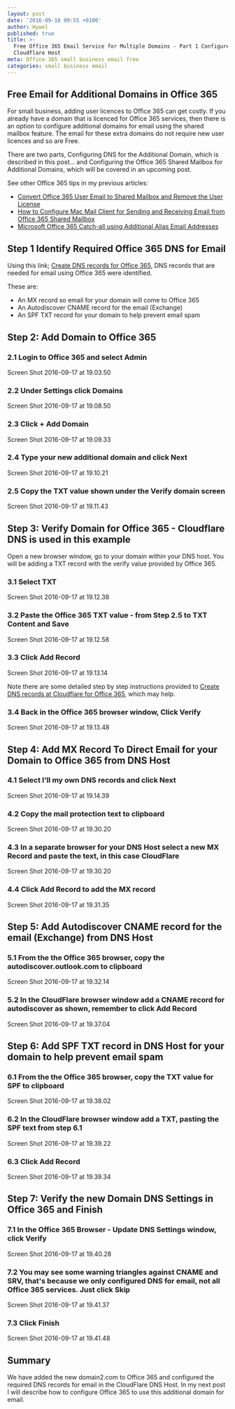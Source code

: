 ```yaml
---
layout: post
date: '2016-09-18 09:55 +0100'
author: Hywel
published: true
title: >-
  Free Office 365 Email Service for Multiple Domains - Part 1 Configure DNS in
  Cloudflare Host
meta: Office 365 small business email free
categories: small business email
---
```

## Free Email for Additional Domains in Office 365

For small business, adding user licences to Office 365 can get costly.  If you already have a domain that is licenced for Office 365 services, then there is an option to configure additional domains for email using the shared mailbox feature.  The email for these extra domains do not require new user licences and so are Free.

There are two parts, Configuring DNS for the Additional Domain, which is described in this post... and Configuring the Office 365 Shared Mailbox for Additional Domains, which will be covered in an upcoming post.

See other Office 365 tips in my previous articles:

- [Convert Office 365 User Email to Shared Mailbox and Remove the User License](http://www.hywel.me/small/business/email/2016/01/12/convert-office-365-user-email-to-shared-mailbox-and-remove-the-user-license.html)
- [How to Configure Mac Mail Client for Sending and Receiving Email from Office 365 Shared Mailbox](http://www.hywel.me/small/business/email/2015/11/21/office-365-configure-shared-mailbox-mac-email-client.html)
- [Microsoft Office 365 Catch-all using Additional Alias Email Addresses](http://www.hywel.me/small/business/email/2015/11/19/microsoft-office-365-catch-all-additional-email-alias.html)


## Step 1 Identify Required Office 365 DNS for Email 

Using this link; [Create DNS records for Office 365](https://support.office.com/en-gb/article/Create-DNS-records-for-Office-365-using-Windows-based-DNS-9eec911d-5773-422c-9593-40e1147ffbde),  DNS records that are needed for email using Office 365 were identified.  

These are:

- An MX record so email for your domain will come to Office 365
- An Autodiscover CNAME record for the email (Exchange)
- An SPF TXT record for your domain to help prevent email spam

## Step 2: Add Domain to Office 365

### 2.1 Login to Office 365 and select Admin 
Screen Shot 2016-09-17 at 19.03.50

### 2.2 Under Settings click Domains 
Screen Shot 2016-09-17 at 19.08.50

### 2.3 Click  + Add Domain
Screen Shot 2016-09-17 at 19.09.33

### 2.4 Type your new additional domain and click Next
Screen Shot 2016-09-17 at 19.10.21

### 2.5 Copy the TXT value shown under the Verify domain screen
Screen Shot 2016-09-17 at 19.11.43

## Step 3: Verify Domain for Office 365 - Cloudflare DNS is used in this example

Open a new browser window, go to your domain within your DNS host. You will be adding a TXT record with the verify value provided by Office 365.

### 3.1 Select TXT
Screen Shot 2016-09-17 at 19.12.38

### 3.2 Paste the Office 365 TXT value - from Step 2.5 to TXT Content and Save
Screen Shot 2016-09-17 at 19.12.58

### 3.3 Click Add Record
Screen Shot 2016-09-17 at 19.13.14

Note there are some detailed step by step instructions provided to [Create DNS records at Cloudflare for Office 365](https://support.office.com/en-US/article/Create-DNS-records-at-Cloudflare-for-Office-365-84acd4fc-6eec-4d00-8bed-568f036ae2af#BKMK_add_CNAME), which may help.

### 3.4 Back in the Office 365 browser window, Click Verify
Screen Shot 2016-09-17 at 19.13.48

## Step 4: Add MX Record To Direct Email for your Domain to Office 365 from DNS Host

### 4.1 Select I'll my own DNS records and click Next
Screen Shot 2016-09-17 at 19.14.39

### 4.2 Copy the mail protection text to clipboard
Screen Shot 2016-09-17 at 19.30.20

### 4.3 In a separate browser for your DNS Host select a new MX Record and paste the text, in this case CloudFlare
Screen Shot 2016-09-17 at 19.30.20

### 4.4 Click Add Record to add the MX record
Screen Shot 2016-09-17 at 19.31.35

## Step 5: Add Autodiscover CNAME record for the email (Exchange) from DNS Host

### 5.1 From the the Office 365 browser, copy the autodiscover.outlook.com to clipboard
Screen Shot 2016-09-17 at 19.32.14

### 5.2 In the CloudFlare browser window add a CNAME record for autodiscover as shown, remember to click Add Record
Screen Shot 2016-09-17 at 19.37.04

## Step 6: Add SPF TXT record in DNS Host for your domain to help prevent email spam

### 6.1 From the the Office 365 browser, copy the TXT value for SPF to clipboard
Screen Shot 2016-09-17 at 19.38.02

### 6.2 In the CloudFlare browser window add a TXT, pasting the SPF text from step 6.1
Screen Shot 2016-09-17 at 19.39.22

### 6.3 Click Add Record
Screen Shot 2016-09-17 at 19.39.34

## Step 7: Verify the new Domain DNS Settings in Office 365 and Finish

### 7.1 In the Office 365 Browser - Update DNS Settings window, click Verify
Screen Shot 2016-09-17 at 19.40.28

### 7.2 You may see some warning triangles against CNAME and SRV, that's because we only configured DNS for email, not all Office 365 services.  Just click Skip
Screen Shot 2016-09-17 at 19.41.37

### 7.3 Click Finish
Screen Shot 2016-09-17 at 19.41.48

## Summary
We have added the new domain2.com to Office 365 and configured the required DNS records for email in the CloudFlare DNS Host.  In my next post I will describe how to configure Office 365 to use this additional domain for email.
